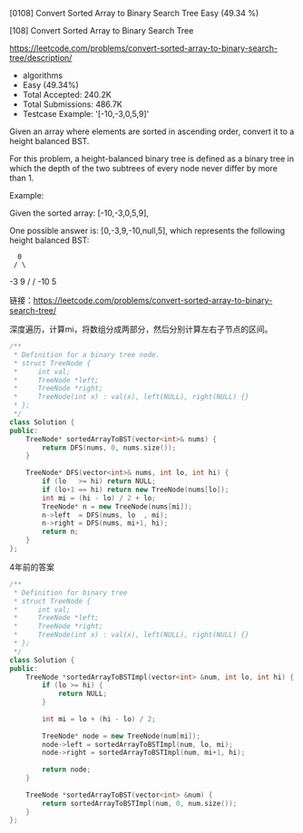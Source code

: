 [0108] Convert Sorted Array to Binary Search Tree                   Easy   (49.34 %)

<!--front-->	
[108] Convert Sorted Array to Binary Search Tree  

https://leetcode.com/problems/convert-sorted-array-to-binary-search-tree/description/

* algorithms
* Easy (49.34%)
* Total Accepted:    240.2K
* Total Submissions: 486.7K
* Testcase Example:  '[-10,-3,0,5,9]'

Given an array where elements are sorted in ascending order, convert it to a height balanced BST.

For this problem, a height-balanced binary tree is defined as a binary tree in which the depth of the two subtrees of every node never differ by more than 1.

Example:


Given the sorted array: [-10,-3,0,5,9],

One possible answer is: [0,-3,9,-10,null,5], which represents the following height balanced BST:

      0
     / \
   -3   9
   /   /
 -10  5







<!--back-->

链接：https://leetcode.com/problems/convert-sorted-array-to-binary-search-tree/

深度遍历，计算mi，将数组分成两部分，然后分别计算左右子节点的区间。

```cpp
/**
 * Definition for a binary tree node.
 * struct TreeNode {
 *     int val;
 *     TreeNode *left;
 *     TreeNode *right;
 *     TreeNode(int x) : val(x), left(NULL), right(NULL) {}
 * };
 */
class Solution {
public:
    TreeNode* sortedArrayToBST(vector<int>& nums) {
        return DFS(nums, 0, nums.size());
    }
    
    TreeNode* DFS(vector<int>& nums, int lo, int hi) {
        if (lo   >= hi) return NULL;
        if (lo+1 == hi) return new TreeNode(nums[lo]);
        int mi = (hi - lo) / 2 + lo;
        TreeNode* n = new TreeNode(nums[mi]);
        n->left  = DFS(nums, lo  , mi);
        n->right = DFS(nums, mi+1, hi);
        return n;
    }
};
```

4年前的答案

```cpp
/**
 * Definition for binary tree
 * struct TreeNode {
 *     int val;
 *     TreeNode *left;
 *     TreeNode *right;
 *     TreeNode(int x) : val(x), left(NULL), right(NULL) {}
 * };
 */
class Solution {
public:
    TreeNode *sortedArrayToBSTImpl(vector<int> &num, int lo, int hi) {
        if (lo >= hi) {
            return NULL;
        }
        
        int mi = lo + (hi - lo) / 2;
        
        TreeNode* node = new TreeNode(num[mi]);
        node->left = sortedArrayToBSTImpl(num, lo, mi);
        node->right = sortedArrayToBSTImpl(num, mi+1, hi);
        
        return node;
    }
    
    TreeNode *sortedArrayToBST(vector<int> &num) {
        return sortedArrayToBSTImpl(num, 0, num.size());
    }
};
```


